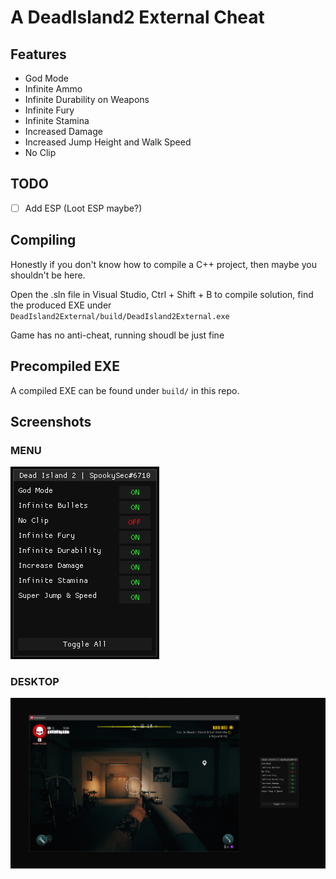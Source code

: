 # A DeadIsland2 External Cheat

## Features
- God Mode
- Infinite Ammo
- Infinite Durability on Weapons
- Infinite Fury
- Infinite Stamina
- Increased Damage
- Increased Jump Height and Walk Speed
- No Clip

## TODO
- [ ] Add ESP (Loot ESP maybe?)

## Compiling
Honestly if you don't know how to compile a C++ project, then maybe you shouldn't be here.

Open the .sln file in Visual Studio, Ctrl + Shift + B to compile solution, find the produced EXE under `DeadIsland2External/build/DeadIsland2External.exe`

Game has no anti-cheat, running shoudl be just fine

## Precompiled EXE
A compiled EXE can be found under `build/` in this repo.

## Screenshots
### MENU
![MENU](img/menu.jpg)

### DESKTOP
![DESKTOP](img/desktop.png)